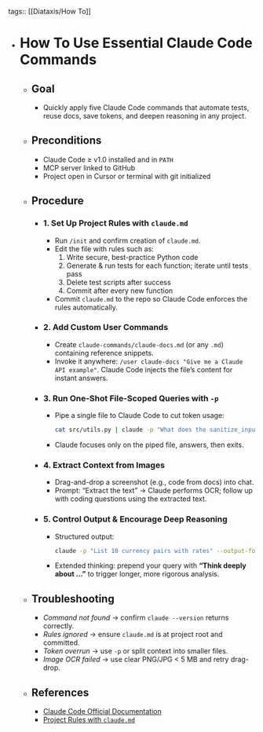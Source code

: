 tags:: [[Diataxis/How To]]
- # How To Use Essential Claude Code Commands
	- ## Goal
		- Quickly apply five Claude Code commands that automate tests, reuse docs, save tokens, and deepen reasoning in any project.
	- ## Preconditions
		- Claude Code ≥ v1.0 installed and in `PATH`
		- MCP server linked to GitHub
		- Project open in Cursor or terminal with git initialized
	- ## Procedure
		- ### 1. Set Up Project Rules with `claude.md`
			- Run `/init` and confirm creation of `claude.md`.
			- Edit the file with rules such as:  
				1. Write secure, best-practice Python code  
				2. Generate & run tests for each function; iterate until tests pass  
				3. Delete test scripts after success  
				4. Commit after every new function
			- Commit `claude.md` to the repo so Claude Code enforces the rules automatically.
		- ### 2. Add Custom User Commands
			- Create `claude-commands/claude-docs.md` (or any `.md`) containing reference snippets.
			- Invoke it anywhere: `/user claude-docs "Give me a Claude API example"`. Claude Code injects the file’s content for instant answers.
		- ### 3. Run One-Shot File-Scoped Queries with `-p`
			- Pipe a single file to Claude Code to cut token usage:
				~~~bash
				cat src/utils.py | claude -p "What does the sanitize_input function do?"
				~~~
			- Claude focuses only on the piped file, answers, then exits.
		- ### 4. Extract Context from Images
			- Drag-and-drop a screenshot (e.g., code from docs) into chat.
			- Prompt: “Extract the text” → Claude performs OCR; follow up with coding questions using the extracted text.
		- ### 5. Control Output & Encourage Deep Reasoning
			- Structured output:  
				~~~bash
				claude -p "List 10 currency pairs with rates" --output-format json
				~~~
			- Extended thinking: prepend your query with **“Think deeply about …”** to trigger longer, more rigorous analysis.
	- ## Troubleshooting
		- *Command not found* → confirm `claude --version` returns correctly.
		- *Rules ignored* → ensure `claude.md` is at project root and committed.
		- *Token overrun* → use `-p` or split context into smaller files.
		- *Image OCR failed* → use clear PNG/JPG < 5 MB and retry drag-drop.
	- ## References
		- [Claude Code Official Documentation](https://docs.anthropic.com/en/docs/claude-code/overview)
		- [Project Rules with `claude.md`](https://docs.anthropic.com/en/docs/claude-code/project-rules)
